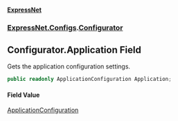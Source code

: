 #### [ExpressNet](ExpressNet.md 'ExpressNet')
### [ExpressNet.Configs](ExpressNet.Configs.md 'ExpressNet.Configs').[Configurator](ExpressNet.Configs.Configurator.md 'ExpressNet.Configs.Configurator')

## Configurator.Application Field

Gets the application configuration settings.

```csharp
public readonly ApplicationConfiguration Application;
```

#### Field Value
[ApplicationConfiguration](ExpressNet.Configs.Configurations.ApplicationConfiguration.md 'ExpressNet.Configs.Configurations.ApplicationConfiguration')